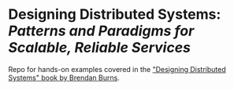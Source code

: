 # Designing Distributed Systems: *Patterns and Paradigms for Scalable, Reliable Services*

Repo for hands-on examples covered in the ["Designing Distributed Systems" book by Brendan Burns](https://azure.microsoft.com/mediahandler/files/resourcefiles/baf44271-3870-454f-868c-23d48e7672cb/Designing_Distributed_Systems.pdf).
